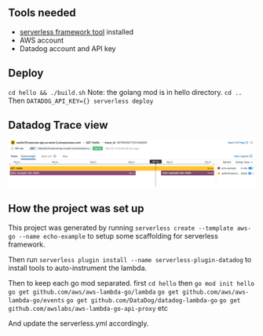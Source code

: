 
## Tools needed
- [serverless framework tool](https://www.serverless.com/) installed
- AWS account
- Datadog account and API key

## Deploy
`cd hello && ./build.sh`
Note: the golang mod is in hello directory.
`cd ..`
Then
`DATADOG_API_KEY={} serverless deploy`

## Datadog Trace view
![demo image](./demo.png)

## How the project was set up
This project was generated by running
`serverless create --template aws-go --name echo-example` to setup some scaffolding for serverless framework.

Then run `serverless plugin install --name serverless-plugin-datadog` to install tools to auto-instrument the lambda.


Then to keep each go mod separated.
first `cd hello`
then `go mod init hello`
`go get github.com/aws/aws-lambda-go/lambda`
`go get github.com/aws/aws-lambda-go/events`
`go get github.com/DataDog/datadog-lambda-go`
`go get github.com/awslabs/aws-lambda-go-api-proxy`
etc

And update the serverless.yml accordingly.
